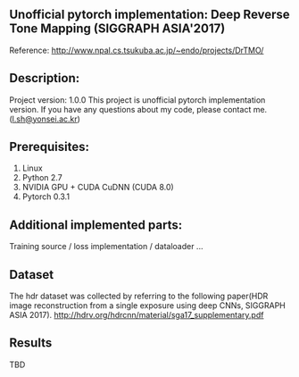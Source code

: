 ## Unofficial pytorch implementation: Deep Reverse Tone Mapping (SIGGRAPH ASIA'2017)

Reference: http://www.npal.cs.tsukuba.ac.jp/~endo/projects/DrTMO/

## Description:
Project version: 1.0.0
This project is unofficial pytorch implementation version. If you have any questions about my code, please contact me.(l.sh@yonsei.ac.kr)

## Prerequisites:
1. Linux
2. Python 2.7
3. NVIDIA GPU + CUDA CuDNN (CUDA 8.0)
4. Pytorch 0.3.1


## Additional implemented parts:

Training source / loss implementation / dataloader ... 

## Dataset
The hdr dataset was collected by referring to the following paper(HDR image reconstruction from a single exposure using deep CNNs, SIGGRAPH ASIA 2017).
http://hdrv.org/hdrcnn/material/sga17_supplementary.pdf

## Results
TBD

